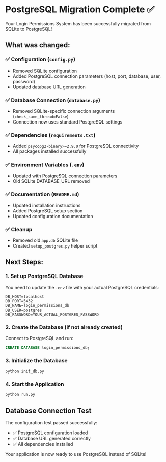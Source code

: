 # PostgreSQL Migration Complete ✅

Your Login Permissions System has been successfully migrated from SQLite to PostgreSQL!

## What was changed:

### ✅ Configuration (`config.py`)
- Removed SQLite configuration
- Added PostgreSQL connection parameters (host, port, database, user, password)
- Updated database URL generation

### ✅ Database Connection (`database.py`)
- Removed SQLite-specific connection arguments (`check_same_thread=False`)
- Connection now uses standard PostgreSQL settings

### ✅ Dependencies (`requirements.txt`)
- Added `psycopg2-binary>=2.9.0` for PostgreSQL connectivity
- All packages installed successfully

### ✅ Environment Variables (`.env`)
- Updated with PostgreSQL connection parameters
- Old SQLite DATABASE_URL removed

### ✅ Documentation (`README.md`)
- Updated installation instructions
- Added PostgreSQL setup section
- Updated configuration documentation

### ✅ Cleanup
- Removed old `app.db` SQLite file
- Created `setup_postgres.py` helper script

## Next Steps:

### 1. Set up PostgreSQL Database
You need to update the `.env` file with your actual PostgreSQL credentials:

```env
DB_HOST=localhost
DB_PORT=5432
DB_NAME=login_permissions_db
DB_USER=postgres
DB_PASSWORD=YOUR_ACTUAL_POSTGRES_PASSWORD
```

### 2. Create the Database (if not already created)
Connect to PostgreSQL and run:
```sql
CREATE DATABASE login_permissions_db;
```

### 3. Initialize the Database
```bash
python init_db.py
```

### 4. Start the Application
```bash
python run.py
```

## Database Connection Test
The configuration test passed successfully:
- ✅ PostgreSQL configuration loaded
- ✅ Database URL generated correctly
- ✅ All dependencies installed

Your application is now ready to use PostgreSQL instead of SQLite!
